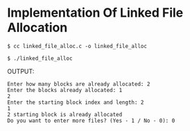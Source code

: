 # Implementation Of Linked File Allocation

`$ cc linked_file_alloc.c -o linked_file_alloc`

`$ ./linked_file_alloc`

OUTPUT:
```
Enter how many blocks are already allocated: 2
Enter the blocks already allocated: 1
2
Enter the starting block index and length: 2
1
2 starting block is already allocated
Do you want to enter more files? (Yes - 1 / No - 0): 0

```
